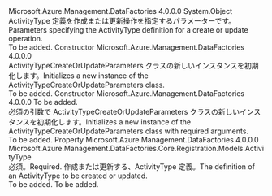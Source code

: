<Type Name="ActivityTypeCreateOrUpdateParameters" FullName="Microsoft.Azure.Management.DataFactories.Core.Registration.Models.ActivityTypeCreateOrUpdateParameters">
  <TypeSignature Language="C#" Value="public class ActivityTypeCreateOrUpdateParameters" />
  <TypeSignature Language="ILAsm" Value=".class public auto ansi beforefieldinit ActivityTypeCreateOrUpdateParameters extends System.Object" />
  <TypeSignature Language="DocId" Value="T:Microsoft.Azure.Management.DataFactories.Core.Registration.Models.ActivityTypeCreateOrUpdateParameters" />
  <TypeSignature Language="VB.NET" Value="Public Class ActivityTypeCreateOrUpdateParameters" />
  <TypeSignature Language="F#" Value="type ActivityTypeCreateOrUpdateParameters = class" />
  <AssemblyInfo>
    <AssemblyName>Microsoft.Azure.Management.DataFactories</AssemblyName>
    <AssemblyVersion>4.0.0.0</AssemblyVersion>
  </AssemblyInfo>
  <Base>
    <BaseTypeName>System.Object</BaseTypeName>
  </Base>
  <Interfaces />
  <Docs>
    <summary>
            <span data-ttu-id="9d3f7-101">ActivityType 定義を作成または更新操作を指定するパラメーターです。</span><span class="sxs-lookup"><span data-stu-id="9d3f7-101">Parameters specifying the ActivityType definition for a create or update operation.</span></span>
            </summary>
    <remarks>To be added.</remarks>
  </Docs>
  <Members>
    <Member MemberName=".ctor">
      <MemberSignature Language="C#" Value="public ActivityTypeCreateOrUpdateParameters ();" />
      <MemberSignature Language="ILAsm" Value=".method public hidebysig specialname rtspecialname instance void .ctor() cil managed" />
      <MemberSignature Language="DocId" Value="M:Microsoft.Azure.Management.DataFactories.Core.Registration.Models.ActivityTypeCreateOrUpdateParameters.#ctor" />
      <MemberSignature Language="VB.NET" Value="Public Sub New ()" />
      <MemberType>Constructor</MemberType>
      <AssemblyInfo>
        <AssemblyName>Microsoft.Azure.Management.DataFactories</AssemblyName>
        <AssemblyVersion>4.0.0.0</AssemblyVersion>
      </AssemblyInfo>
      <Parameters />
      <Docs>
        <summary>
            <span data-ttu-id="9d3f7-102">ActivityTypeCreateOrUpdateParameters クラスの新しいインスタンスを初期化します。</span><span class="sxs-lookup"><span data-stu-id="9d3f7-102">Initializes a new instance of the ActivityTypeCreateOrUpdateParameters class.</span></span>
            </summary>
        <remarks>To be added.</remarks>
      </Docs>
    </Member>
    <Member MemberName=".ctor">
      <MemberSignature Language="C#" Value="public ActivityTypeCreateOrUpdateParameters (Microsoft.Azure.Management.DataFactories.Core.Registration.Models.ActivityType activityType);" />
      <MemberSignature Language="ILAsm" Value=".method public hidebysig specialname rtspecialname instance void .ctor(class Microsoft.Azure.Management.DataFactories.Core.Registration.Models.ActivityType activityType) cil managed" />
      <MemberSignature Language="DocId" Value="M:Microsoft.Azure.Management.DataFactories.Core.Registration.Models.ActivityTypeCreateOrUpdateParameters.#ctor(Microsoft.Azure.Management.DataFactories.Core.Registration.Models.ActivityType)" />
      <MemberSignature Language="F#" Value="new Microsoft.Azure.Management.DataFactories.Core.Registration.Models.ActivityTypeCreateOrUpdateParameters : Microsoft.Azure.Management.DataFactories.Core.Registration.Models.ActivityType -&gt; Microsoft.Azure.Management.DataFactories.Core.Registration.Models.ActivityTypeCreateOrUpdateParameters" Usage="new Microsoft.Azure.Management.DataFactories.Core.Registration.Models.ActivityTypeCreateOrUpdateParameters activityType" />
      <MemberType>Constructor</MemberType>
      <AssemblyInfo>
        <AssemblyName>Microsoft.Azure.Management.DataFactories</AssemblyName>
        <AssemblyVersion>4.0.0.0</AssemblyVersion>
      </AssemblyInfo>
      <Parameters>
        <Parameter Name="activityType" Type="Microsoft.Azure.Management.DataFactories.Core.Registration.Models.ActivityType" />
      </Parameters>
      <Docs>
        <param name="activityType">To be added.</param>
        <summary>
            <span data-ttu-id="9d3f7-103">必須の引数で ActivityTypeCreateOrUpdateParameters クラスの新しいインスタンスを初期化します。</span><span class="sxs-lookup"><span data-stu-id="9d3f7-103">Initializes a new instance of the ActivityTypeCreateOrUpdateParameters class with required arguments.</span></span>
            </summary>
        <remarks>To be added.</remarks>
      </Docs>
    </Member>
    <Member MemberName="ActivityType">
      <MemberSignature Language="C#" Value="public Microsoft.Azure.Management.DataFactories.Core.Registration.Models.ActivityType ActivityType { get; set; }" />
      <MemberSignature Language="ILAsm" Value=".property instance class Microsoft.Azure.Management.DataFactories.Core.Registration.Models.ActivityType ActivityType" />
      <MemberSignature Language="DocId" Value="P:Microsoft.Azure.Management.DataFactories.Core.Registration.Models.ActivityTypeCreateOrUpdateParameters.ActivityType" />
      <MemberSignature Language="VB.NET" Value="Public Property ActivityType As ActivityType" />
      <MemberSignature Language="F#" Value="member this.ActivityType : Microsoft.Azure.Management.DataFactories.Core.Registration.Models.ActivityType with get, set" Usage="Microsoft.Azure.Management.DataFactories.Core.Registration.Models.ActivityTypeCreateOrUpdateParameters.ActivityType" />
      <MemberType>Property</MemberType>
      <AssemblyInfo>
        <AssemblyName>Microsoft.Azure.Management.DataFactories</AssemblyName>
        <AssemblyVersion>4.0.0.0</AssemblyVersion>
      </AssemblyInfo>
      <ReturnValue>
        <ReturnType>Microsoft.Azure.Management.DataFactories.Core.Registration.Models.ActivityType</ReturnType>
      </ReturnValue>
      <Docs>
        <summary>
            <span data-ttu-id="9d3f7-104">必須。</span><span class="sxs-lookup"><span data-stu-id="9d3f7-104">Required.</span></span> <span data-ttu-id="9d3f7-105">作成または更新する、ActivityType 定義。</span><span class="sxs-lookup"><span data-stu-id="9d3f7-105">The definition of an ActivityType to be created or updated.</span></span>
            </summary>
        <value>To be added.</value>
        <remarks>To be added.</remarks>
      </Docs>
    </Member>
  </Members>
</Type>